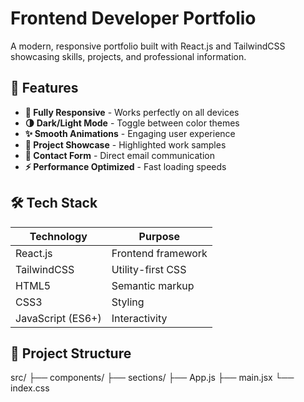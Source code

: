 # Frontend Developer Portfolio

A modern, responsive portfolio built with React.js and TailwindCSS showcasing skills, projects, and professional information.

## 🚀 Features

- **📱 Fully Responsive** - Works perfectly on all devices
- **🌗 Dark/Light Mode** - Toggle between color themes
- **✨ Smooth Animations** - Engaging user experience
- **💼 Project Showcase** - Highlighted work samples
- **📨 Contact Form** - Direct email communication
- **⚡ Performance Optimized** - Fast loading speeds

## 🛠️ Tech Stack

| Technology | Purpose |
|------------|---------|
| React.js | Frontend framework |
| TailwindCSS | Utility-first CSS |
| HTML5 | Semantic markup |
| CSS3 | Styling |
| JavaScript (ES6+) | Interactivity |

## 📂 Project Structure
src/
├── components/
├── sections/
├── App.js
├── main.jsx
└── index.css
